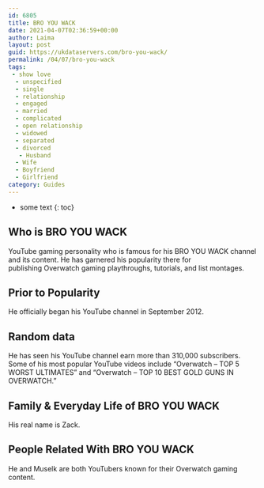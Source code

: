 ```yaml
---
id: 6805
title: BRO YOU WACK
date: 2021-04-07T02:36:59+00:00
author: Laima
layout: post
guid: https://ukdataservers.com/bro-you-wack/
permalink: /04/07/bro-you-wack
tags:
 - show love
  - unspecified
  - single
  - relationship
  - engaged
  - married
  - complicated
  - open relationship
  - widowed
  - separated
  - divorced
   - Husband
  - Wife
  - Boyfriend
  - Girlfriend
category: Guides
---
```


* some text
{: toc}


## Who is BRO YOU WACK
                  
                  
                  
YouTube gaming personality who is famous for his BRO YOU WACK channel and its content. He has garnered his popularity there for publishing Overwatch gaming playthroughs, tutorials, and list montages. 
                  
              
            
              
            
                
                
                
## Prior to Popularity
                  
                  
                  
He officially began his YouTube channel in September 2012. 
                  
              
            
              
            
                
                
                
## Random data
                  
                  
                  
He has seen his YouTube channel earn more than 310,000 subscribers. Some of his most popular YouTube videos include &#8220;Overwatch &#8211; TOP 5 WORST ULTIMATES&#8221; and &#8220;Overwatch &#8211; TOP 10 BEST GOLD GUNS IN OVERWATCH.&#8221;
                  
              
            
              
            
                
                
                
## Family & Everyday Life of BRO YOU WACK
                  
                  
                  
His real name is Zack. 
                  
              
            
              
            
                
                
                
## People Related With BRO YOU WACK
                  
                  
                  
He and Muselk are both YouTubers known for their Overwatch gaming content. 
                  
              
            
              
            
                
              
            
              
              
            
            
              
            
          
          
          